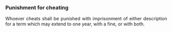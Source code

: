 ### Punishment for cheating
<div style="text-align: justify">

Whoever cheats shall be punished with imprisonment of either description for a term which may extend to one year, with a fine, or with both.

</div>
